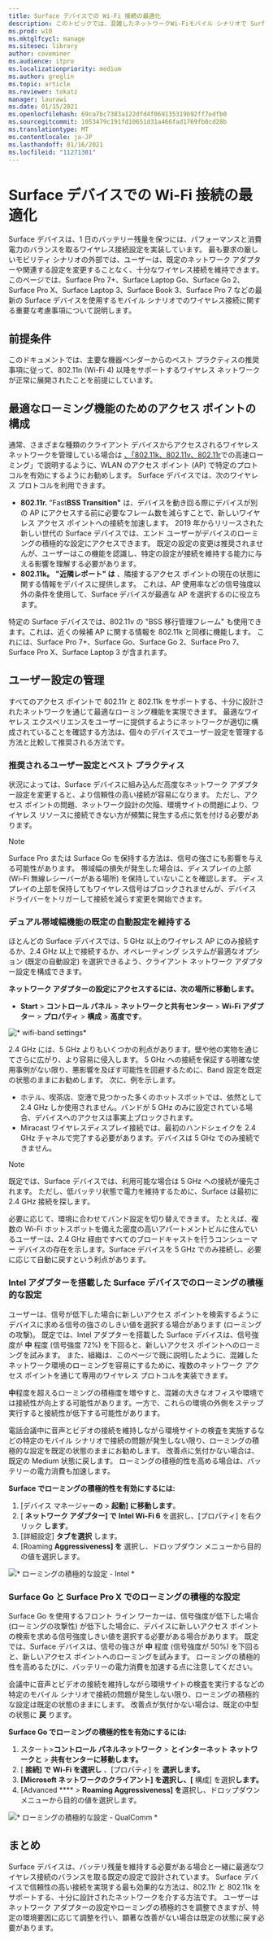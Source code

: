 ```yaml
---
title: Surface デバイスでの Wi-Fi 接続の最適化
description: このトピックでは、混雑したネットワークWi-Fiモバイル シナリオで Surface デバイスを確実に接続するための推奨される設定について説明します。
ms.prod: w10
ms.mktglfcycl: manage
ms.sitesec: library
author: coveminer
ms.audience: itpro
ms.localizationpriority: medium
ms.author: greglin
ms.topic: article
ms.reviewer: tokatz
manager: laurawi
ms.date: 01/15/2021
ms.openlocfilehash: 69ca7bc7383a122dfd4f069135319b92ff7edfb0
ms.sourcegitcommit: 1053479c191fd10651d31a466fad1769fb0cd28b
ms.translationtype: MT
ms.contentlocale: ja-JP
ms.lasthandoff: 01/16/2021
ms.locfileid: "11271381"
---
```

# Surface デバイスでの Wi-Fi 接続の最適化


Surface デバイスは、1 日のバッテリー残量を保つには、パフォーマンスと消費電力のバランスを取るワイヤレス接続設定を実装しています。 最も要求の厳しいモビリティ シナリオの外部では、ユーザーは、既定のネットワーク アダプターや関連する設定を変更することなく、十分なワイヤレス接続を維持できます。 このページでは、Surface Pro 7+、Surface Laptop Go、Surface Go 2、Surface Pro X、Surface Laptop 3、Surface Book 3、Surface Pro 7 などの最新の Surface デバイスを使用するモバイル シナリオでのワイヤレス接続に関する重要な考慮事項について説明します。

## 前提条件

このドキュメントでは、主要な機器ベンダーからのベスト プラクティスの推奨事項に従って、802.11n (Wi-Fi 4) 以降をサポートするワイヤレス ネットワークが正常に展開されたことを前提にしています。

## 最適なローミング機能のためのアクセス ポイントの構成

通常、さまざまな種類のクライアント デバイスからアクセスされるワイヤレス ネットワークを管理している場合は [、「802.11k、802.11v、802.11r](https://docs.microsoft.com/windows-hardware/drivers/network/fast-roaming-with-802-11k--802-11v--and-802-11r)での高速ローミング」で説明するように、WLAN のアクセス ポイント (AP) で特定のプロトコルを有効にするようにお勧めします。 Surface デバイスでは、次のワイヤレス プロトコルを利用できます。

- **802.11r.** "Fast**BSS Transition"** は、デバイスを動き回る際にデバイスが別の AP にアクセスする前に必要なフレーム数を減らすことで、新しいワイヤレス アクセス ポイントへの接続を加速します。 2019 年からリリースされた新しい世代の Surface デバイスでは、エンド ユーザーがデバイスのローミングの積極的な設定にアクセスできます。 既定の設定の変更は推奨されませんが、ユーザーはこの機能を認識し、特定の設定が接続を維持する能力に与える影響を理解する必要があります。
- **802.11k。** **"近隣レポート" は** 、隣接するアクセス ポイントの現在の状態に関する情報をデバイスに提供します。 これは、AP 使用率などの信号強度以外の条件を使用して、Surface デバイスが最適な AP を選択するのに役立ちます。

特定の Surface デバイスでは、802.11v の "BSS 移行管理フレーム" も使用できます。これは、近くの候補 AP に関する情報を 802.11k と同様に機能します。 これには、Surface Pro 7+、Surface Go、Surface Go 2、Surface Pro 7、Surface Pro X、Surface Laptop 3 が含まれます。 

## ユーザー設定の管理

すべてのアクセス ポイントで 802.11r と 802.11k をサポートする、十分に設計されたネットワークを通じて最適なローミング機能を実現できます。 最適なワイヤレス エクスペリエンスをユーザーに提供するようにネットワークが適切に構成されていることを確認する方法は、個々のデバイスでユーザー設定を管理する方法と比較して推奨される方法です。 

### 推奨されるユーザー設定とベスト プラクティス

状況によっては、Surface デバイスに組み込んだ高度なネットワーク アダプター設定を変更すると、より信頼性の高い接続が容易になります。 ただし、アクセス ポイントの問題、ネットワーク設計の欠陥、環境サイトの問題により、ワイヤレス リソースに接続できない方が頻繁に発生する点に気を付ける必要があります。

> [!NOTE]
> Surface Pro または Surface Go を保持する方法は、信号の強さにも影響を与える可能性があります。 帯域幅の損失が発生した場合は、ディスプレイの上部 (Wi-Fi 無線レシーバーがある場所) を保持していないことを確認します。 ディスプレイの上部を保持してもワイヤレス信号はブロックされませんが、デバイス ドライバーをトリガーして接続を減らす変更を開始できます。

### デュアル帯域幅機能の既定の自動設定を維持する

ほとんどの Surface デバイスでは、5 GHz 以上のワイヤレス AP にのみ接続するか、2.4 GHz 以上で接続するか、オペレーティング システムが最適なオプション (既定の自動設定) を選択できるよう、クライアント ネットワーク アダプター設定を構成できます。

**ネットワーク アダプターの設定にアクセスするには、次の場所に移動します。**

- **Start**  > **コントロール パネル**  > **ネットワークと共有センター**  > **Wi-Fi アダプター**  > **プロパティ**  > **構成**  > **高度です**。

![* wifi-band settings*](images/wifi-band.png) <br>

2.4 GHz には、5 GHz よりもいくつかの利点があります。壁や他の実物を通じてさらに広がり、より容易に侵入します。 5 GHz への接続を保証する明確な使用事例がない限り、悪影響を及ぼす可能性を回避するために、Band 設定を既定の状態のままにお勧めします。 次に、例を示します。


- ホテル、喫茶店、空港で見つかった多くのホットスポットでは、依然として 2.4 GHz しか使用されません。バンドが 5 GHz のみに設定されている場合、デバイスへのアクセスは事実上ブロックされます。
- Miracast ワイヤレスディスプレイ接続では、最初のハンドシェイクを 2.4 GHz チャネルで完了する必要があります。デバイスは 5 GHz でのみ接続できません。

> [!NOTE]
> 既定では、Surface デバイスでは、利用可能な場合は 5 GHz への接続が優先されます。 ただし、低バッテリ状態で電力を維持するために、Surface は最初に 2.4 GHz 接続を探します。

必要に応じて、環境に合わせてバンド設定を切り替えできます。 たとえば、複数の Wi-Fi ホットスポットを備えた密度の高いアパートメントビルに住んでいるユーザーは、2.4 GHz 経由ですべてのブロードキャストを行うコンシューマー デバイスの存在を示します。Surface デバイスを 5 GHz でのみ接続し、必要に応じて自動に戻すという利点があります。

### Intel アダプターを搭載した Surface デバイスでのローミングの積極的な設定 

ユーザーは、信号が低下した場合に新しいアクセス ポイントを検索するようにデバイスに求める信号の強さのしきい値を選択する場合があります (ローミングの攻撃)。 既定では、Intel アダプターを搭載した Surface デバイスは、信号強度が **中** 程度 (信号強度 72%) を下回ると、新しいアクセス ポイントへのローミングを試みます。 また、組織は、このページで既に説明したように、混雑したネットワーク環境のローミングを容易にするために、複数のネットワーク アクセス ポイントを通じて専用のワイヤレス プロトコルを実装できます。 

**中**程度を超えるローミングの積極度を増やすと、混雑の大きなオフィスや環境では接続性が向上する可能性があります。一方で、これらの環境の外側をステップ実行すると接続性が低下する可能性があります。 

電話会議中に音声とビデオの接続を維持しながら環境サイトの検査を実施するなどの特定のモバイル シナリオで接続の問題が発生しない限り、ローミングの積極的な設定を既定の状態のままにお勧めします。 改善点に気付かない場合は、既定の Medium 状態に戻します。 ローミングの積極的性を高める場合は、バッテリーの電力消費も加速します。 

**Surface でローミングの積極的性を有効にするには:**

1. [デバイス マネージャー**の**  >  **起動] に移動します**。
2. [ **ネットワーク アダプター] で** **Intel Wi-Fi 6** を選択し、[プロパティ] を右クリック **します**。
3. [詳細設定] **タブを選択** します。
4. [Roaming **Aggressiveness] を** 選択し、ドロップダウン メニューから目的の値を選択します。

![* ローミングの積極的な設定 - Intel *](images/wifi-roaming-int.png) <br>

### Surface Go と Surface Pro X でのローミングの積極的な設定

Surface Go を使用するフロント ライン ワーカーは、信号強度が低下した場合 (ローミングの攻撃性) が低下した場合に、デバイスに新しいアクセス ポイントの検索を求める信号強度しきい値を選択する必要がある場合があります。 既定では、Surface デバイスは、信号の強さが **中** 程度 (信号強度が 50%) を下回ると、新しいアクセス ポイントへのローミングを試みます。 ローミングの積極的性を高めるたびに、バッテリーの電力消費を加速する点に注意してください。

会議中に音声とビデオの接続を維持しながら環境サイトの検査を実行するなどの特定のモバイル シナリオで接続の問題が発生しない限り、ローミングの積極的な設定は既定の状態のままにします。 改善点が気付かない場合は、既定の中型の状態に **戻** ります。

**Surface Go でローミングの積極的性を有効にするには:**

1. スタート>**コントロール パネルネットワーク**  >  **とインターネット ネットワークと**  >  **共有センターに移動します。**
2. [ **接続] で** **Wi-Fi を選択し** 、[プロパティ] を **選択します。**
3. **[Microsoft ネットワークのクライアント] を選択し、[** 構成] を選択**します。**
4. [Advanced ****  >  **Roaming Aggressiveness] を**選択し、ドロップダウン メニューから目的の値を選択します。

![* ローミングの積極的な設定 - QualComm *](images/wifi-roaming.png) <br>


## まとめ

Surface デバイスは、バッテリ残量を維持する必要がある場合と一緒に最適なワイヤレス接続のバランスを取る既定の設定で設計されています。 Surface デバイスで信頼性の高い接続を実現する最も効果的な方法は、802.11r と 802.11k をサポートする、十分に設計されたネットワークを介する方法です。 ユーザーはネットワーク アダプターの設定やローミングの積極的さを調整できますが、特定の環境要因に応じて調整を行い、顕著な改善がない場合は既定の状態に戻す必要があります。

